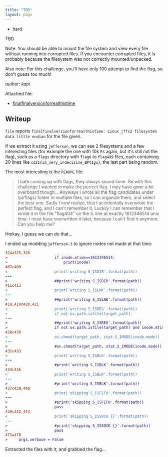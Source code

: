 ```yaml
---
title: "TBD"
layout: page
---
```


- hard

TBD

Note: You should be able to mount the file system and view every file without running into corrupted files. If you encounter corrupted files, it is probably because the filesystem was not correctly mounted/unpacked.

Also note: For this challenge, you'll have only 100 attempt to find the flag, so don't guess too much!

_author: kapi_

Attached file:
- [finalfinalversionforrealthistime](finalfinalversionforrealthistime)

## Writeup

`file` reports `finalfinalversionforrealthistime: Linux jffs2 filesystem data little endian` for the file given.

If we extract it using `jefferson`, we can see 2 filesystems and a few interesting files (for example the one with 10k `E`s again, but it's still not the flag),  such as a `flags` directory with `flag0` to `flag499` files, each containing 20 lines like `cd21{im_very_indecisive_BPtIgu}`, the last part being random.

The most interesting is the `README` file:
> I hate coming up with flags, they always sound lame. So with this challenge I wanted to make the perfect flag. I may have gone a bit overboard though... Anyways I wrote all the flag candidates under /pi/flags/ folder in multiple files, so I can organize them, and select the best one. Sadly I now realize, that I accidentally overwrote the perfect flag, and I can't remember it. Luckily I can remember that I wrote it in the file "flag404" on the 5. line at exactly 1612346514 unix time. I must have overwritten it later, because I can't find it anymore. Can you help me?

Hmkay, I guess we can do that...

I ended up modding `jefferson-3` to ignore nodes not made at that time:
```diff
324a325,326
>                     if inode.mtime==1612346514:
>                         print(inode)
407c409
<                     print('writing S_ISDIR'.format(path))
---
>                     ##print('writing S_ISDIR'.format(path))
411c413
<                     print('writing S_ISLNK'.format(path))
---
>                     ##print('writing S_ISLNK'.format(path))
418,419c420,421
<                     print('writing S_ISREG'.format(path))
<                     if not os.path.isfile(target_path):
---
>                     ##print('writing S_ISREG'.format(path))
>                     if not os.path.isfile(target_path) and inode.mtime==1612346514:
428c430
<                     os.chmod(target_path, stat.S_IMODE(inode.mode))
---
>                     #os.chmod(target_path, stat.S_IMODE(inode.mode))
431c433
<                     print('writing S_ISBLK'.format(path))
---
>                     #print('writing S_ISBLK'.format(path))
434c436
<                     print('writing S_ISBLK'.format(path))
---
>                     #print('writing S_ISBLK'.format(path))
437c439,440
<                     print('skipping S_ISFIFO'.format(path))
---
>                     #print('skipping S_ISFIFO'.format(path))
>                     pass
439c442,443
<                     print('skipping S_ISSOCK {}'.format(path))
---
>                     #print('skipping S_ISSOCK {}'.format(path))
>                     pass
473a478
>     args.verbose = False
```

Extracted the files with it, and grabbed the flag...